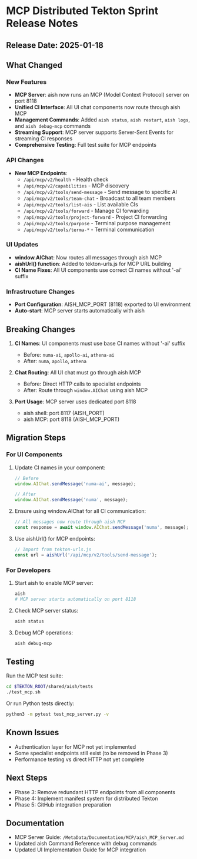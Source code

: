 # MCP Distributed Tekton Sprint Release Notes

## Release Date: 2025-01-18

## What Changed

### New Features
- **MCP Server**: aish now runs an MCP (Model Context Protocol) server on port 8118
- **Unified CI Interface**: All UI chat components now route through aish MCP
- **Management Commands**: Added `aish status`, `aish restart`, `aish logs`, and `aish debug-mcp` commands
- **Streaming Support**: MCP server supports Server-Sent Events for streaming CI responses
- **Comprehensive Testing**: Full test suite for MCP endpoints

### API Changes
- **New MCP Endpoints**:
  - `/api/mcp/v2/health` - Health check
  - `/api/mcp/v2/capabilities` - MCP discovery
  - `/api/mcp/v2/tools/send-message` - Send message to specific AI
  - `/api/mcp/v2/tools/team-chat` - Broadcast to all team members
  - `/api/mcp/v2/tools/list-ais` - List available CIs
  - `/api/mcp/v2/tools/forward` - Manage CI forwarding
  - `/api/mcp/v2/tools/project-forward` - Project CI forwarding
  - `/api/mcp/v2/tools/purpose` - Terminal purpose management
  - `/api/mcp/v2/tools/terma-*` - Terminal communication

### UI Updates
- **window.AIChat**: Now routes all messages through aish MCP
- **aishUrl() function**: Added to tekton-urls.js for MCP URL building
- **CI Name Fixes**: All UI components use correct CI names without '-ai' suffix

### Infrastructure Changes
- **Port Configuration**: AISH_MCP_PORT (8118) exported to UI environment
- **Auto-start**: MCP server starts automatically with aish

## Breaking Changes

1. **CI Names**: UI components must use base CI names without '-ai' suffix
   - Before: `numa-ai`, `apollo-ai`, `athena-ai`
   - After: `numa`, `apollo`, `athena`

2. **Chat Routing**: All UI chat must go through aish MCP
   - Before: Direct HTTP calls to specialist endpoints
   - After: Route through `window.AIChat` using aish MCP

3. **Port Usage**: MCP server uses dedicated port 8118
   - aish shell: port 8117 (AISH_PORT)
   - aish MCP: port 8118 (AISH_MCP_PORT)

## Migration Steps

### For UI Components

1. Update CI names in your component:
   ```javascript
   // Before
   window.AIChat.sendMessage('numa-ai', message);
   
   // After
   window.AIChat.sendMessage('numa', message);
   ```

2. Ensure using window.AIChat for all CI communication:
   ```javascript
   // All messages now route through aish MCP
   const response = await window.AIChat.sendMessage('numa', message);
   ```

3. Use aishUrl() for MCP endpoints:
   ```javascript
   // Import from tekton-urls.js
   const url = aishUrl('/api/mcp/v2/tools/send-message');
   ```

### For Developers

1. Start aish to enable MCP server:
   ```bash
   aish
   # MCP server starts automatically on port 8118
   ```

2. Check MCP server status:
   ```bash
   aish status
   ```

3. Debug MCP operations:
   ```bash
   aish debug-mcp
   ```

## Testing

Run the MCP test suite:
```bash
cd $TEKTON_ROOT/shared/aish/tests
./test_mcp.sh
```

Or run Python tests directly:
```bash
python3 -m pytest test_mcp_server.py -v
```

## Known Issues

- Authentication layer for MCP not yet implemented
- Some specialist endpoints still exist (to be removed in Phase 3)
- Performance testing vs direct HTTP not yet complete

## Next Steps

- Phase 3: Remove redundant HTTP endpoints from all components
- Phase 4: Implement manifest system for distributed Tekton
- Phase 5: GitHub integration preparation

## Documentation

- MCP Server Guide: `/MetaData/Documentation/MCP/aish_MCP_Server.md`
- Updated aish Command Reference with debug commands
- Updated UI Implementation Guide for MCP integration